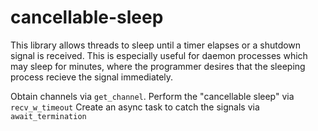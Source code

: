 # cancellable-sleep
This library allows threads to sleep until a timer elapses or a shutdown signal is received.
This is especially useful for daemon processes which may sleep for minutes, where the programmer desires that the sleeping process recieve the signal immediately.

Obtain channels via `get_channel`.
Perform the "cancellable sleep" via `recv_w_timeout`
Create an async task to catch the signals via `await_termination`